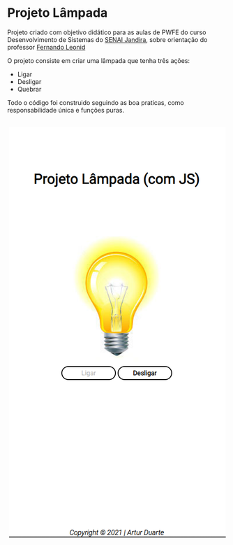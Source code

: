 # Projeto Lâmpada

Projeto criado com objetivo didático para as aulas de PWFE do curso Desenvolvimento de Sistemas do [SENAI Jandira](https://jandira.sp.senai.br/), sobre orientação do professor [Fernando Leonid](https://github.com/fernandoleonid)

O projeto consiste em criar uma lâmpada que tenha três ações:

* Ligar 
* Desligar
* Quebrar

Todo o código foi construido seguindo as boa praticas, como responsabilidade única e funções puras. 
<br/><br/>

<div align="center">
    <img align="center" src="img/layout.png">
</div>
